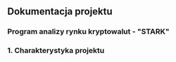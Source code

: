 ## Dokumentacja projektu

### Program analizy rynku kryptowalut - "STARK"



### 1. Charakterystyka projektu

